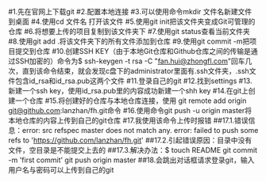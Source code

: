 #1\.先在官网上下载git
#2\.配置本地连接
#3\.可以使用命令mkdir 文件名新建文件到桌面
#4\.使用cd 文件名 打开该文件
#5\.使用git init把该文件夹变成Git可管理的仓库
#6\.将想要上传的项目复制到该文件夹下
#7\.使用git status查看当前文件夹
#8\.使用git add .将该文件夹下的所有文件添加到仓库
#9\.使用git commit -m把项目提交到仓库
#10\.创建SSH KEY（由于本地Git仓库和Github仓库之间的传输是通过SSH加密的）命令为$ ssh-keygen -t rsa -C "fan.hui@zhongfl.com"回车几次，直到该命令结束，就会发现c盘下的administrator里面有.ssh文件夹，.ssh文件包含id_rsa和id_rsa.pub这两个文件 
#11\.登录自己的git
#12\.找到settings
#13\.新建一个ssh key，使用id_rsa.pub里的内容成功新建一个shh key
#14\.在git上创建一个仓库
#15\.将创建好的仓库与本地仓库连接，使用 git remote add origin git@github.com:lanzhan/fh.git命令
#16\.使用命令git push -u origin master将本地仓库的内容上传到自己的git仓库
#17\.我使用该命令上传时报错
##17.1\.错误信息：error: src refspec master does not match any.
error: failed to push some refs to 'https://github.com/lanzhan/fh.git'
##17.2\.引起错误原因：目录中没有文件，空目录是不能提交上去的
##17.3\.解决办法：$ touch README
git commit -m 'first commit'
git push origin master
##18\.会跳出对话框请求登录git，输入用户名与密码可以上传到自己的git
